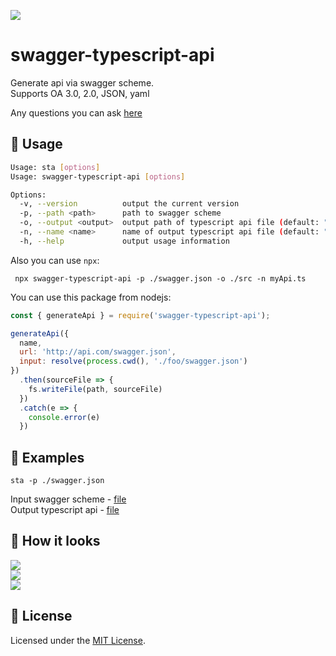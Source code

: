 ![](https://raw.githubusercontent.com/acacode/swagger-typescript-api/master/assets/swagger-typescript-api-logo.png)
# swagger-typescript-api  
Generate api via swagger scheme.  
Supports OA 3.0, 2.0, JSON, yaml  

Any questions you can ask [here](https://github.com/acacode/swagger-typescript-api/issues)

## 📄 Usage  

```sh
Usage: sta [options]
Usage: swagger-typescript-api [options]

Options:
  -v, --version          output the current version
  -p, --path <path>      path to swagger scheme
  -o, --output <output>  output path of typescript api file (default: ".")
  -n, --name <name>      name of output typescript api file (default: "api.ts")
  -h, --help             output usage information
```

Also you can use `npx`:  
```
 npx swagger-typescript-api -p ./swagger.json -o ./src -n myApi.ts
```

You can use this package from nodejs:
```js
const { generateApi } = require('swagger-typescript-api');

generateApi({
  name,
  url: 'http://api.com/swagger.json',
  input: resolve(process.cwd(), './foo/swagger.json')
})
  .then(sourceFile => {
    fs.writeFile(path, sourceFile)
  })
  .catch(e => {
    console.error(e)
  })

```

## 🚀 Examples  

`sta -p ./swagger.json`  

Input swagger scheme - [file](https://github.com/acacode/swagger-typescript-api/blob/master/swagger.json)  
Output typescript api - [file](https://github.com/acacode/swagger-typescript-api/blob/master/api.ts)  


## 🚀 How it looks
![](https://raw.githubusercontent.com/acacode/swagger-typescript-api/master/assets/npx.gif)  
![](https://raw.githubusercontent.com/acacode/swagger-typescript-api/master/assets/auth-example.gif)  
![](https://raw.githubusercontent.com/acacode/swagger-typescript-api/master/assets/typings1.gif)  


## 📝 License  
Licensed under the [MIT License](https://github.com/acacode/swagger-typescript-api/blob/master/LICENSE).
